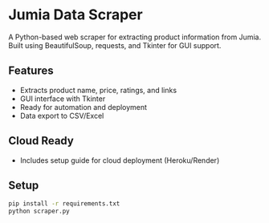 # Jumia Data Scraper

A Python-based web scraper for extracting product information from Jumia. Built using BeautifulSoup, requests, and Tkinter for GUI support.

## Features
- Extracts product name, price, ratings, and links
- GUI interface with Tkinter
- Ready for automation and deployment
- Data export to CSV/Excel

## Cloud Ready
- Includes setup guide for cloud deployment (Heroku/Render)

## Setup
```bash
pip install -r requirements.txt
python scraper.py
